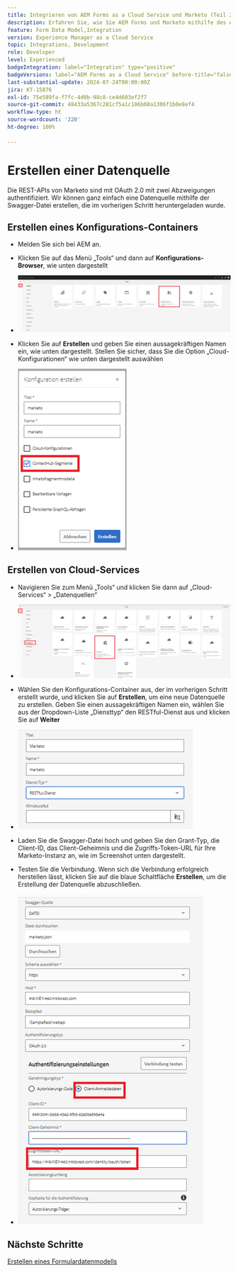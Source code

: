 ```yaml
---
title: Integrieren von AEM Forms as a Cloud Service und Marketo (Teil 2)
description: Erfahren Sie, wie Sie AEM Forms und Marketo mithilfe des AEM Forms-Formulardatenmodells integrieren.
feature: Form Data Model,Integration
version: Experience Manager as a Cloud Service
topic: Integrations, Development
role: Developer
level: Experienced
badgeIntegration: label="Integration" type="positive"
badgeVersions: label="AEM Forms as a Cloud Service" before-title="false"
last-substantial-update: 2024-07-24T00:00:00Z
jira: KT-15876
exl-id: 75e589fa-f7fc-4d0b-98c8-ce4d603ef2f7
source-git-commit: 48433a5367c281cf5a1c106b08a1306f1b0e8ef4
workflow-type: ht
source-wordcount: '220'
ht-degree: 100%

---
```


# Erstellen einer Datenquelle

Die REST-APIs von Marketo sind mit OAuth 2.0 mit zwei Abzweigungen authentifiziert. Wir können ganz einfach eine Datenquelle mithilfe der Swagger-Datei erstellen, die im vorherigen Schritt heruntergeladen wurde.

## Erstellen eines Konfigurations-Containers

* Melden Sie sich bei AEM an.
* Klicken Sie auf das Menü „Tools“ und dann auf **Konfigurations-Browser**, wie unten dargestellt

* ![Menü „Tools“](assets/datasource3.png)

* Klicken Sie auf **Erstellen** und geben Sie einen aussagekräftigen Namen ein, wie unten dargestellt. Stellen Sie sicher, dass Sie die Option „Cloud-Konfigurationen“ wie unten dargestellt auswählen

* ![Konfigurations-Container](assets/datasource4.png)

## Erstellen von Cloud-Services

* Navigieren Sie zum Menü „Tools“ und klicken Sie dann auf „Cloud-Services“ > „Datenquellen“

* ![cloud-services](assets/datasource5.png)

* Wählen Sie den Konfigurations-Container aus, der im vorherigen Schritt erstellt wurde, und klicken Sie auf **Erstellen**, um eine neue Datenquelle zu erstellen. Geben Sie einen aussagekräftigen Namen ein, wählen Sie aus der Dropdown-Liste „Diensttyp“ den RESTful-Dienst aus und klicken Sie auf **Weiter**
* ![new-data-source](assets/datasource6.png)

* Laden Sie die Swagger-Datei hoch und geben Sie den Grant-Typ, die Client-ID, das Client-Geheimnis und die Zugriffs-Token-URL für Ihre Marketo-Instanz an, wie im Screenshot unten dargestellt.

* Testen Sie die Verbindung. Wenn sich die Verbindung erfolgreich herstellen lässt, klicken Sie auf die blaue Schaltfläche **Erstellen**, um die Erstellung der Datenquelle abzuschließen.

* ![data-source-config](assets/datasource1.png)


## Nächste Schritte

[Erstellen eines Formulardatenmodells](./part3.md)
